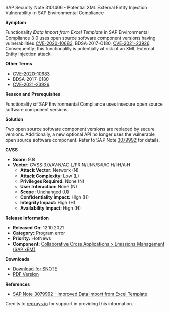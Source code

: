 SAP Security Note 3101406 - Potential XML External Entity Injection Vulnerability in SAP Environmental Compliance

**Symptom**

Functionality *Data Import from Excel Template* in SAP Environmental Compliance 3.0 uses open source software component versions having vulnerabilities [CVE-2020-10683](https://cve.mitre.org/cgi-bin/cvename.cgi?name=CVE-2020-10683), BDSA-2017-0180, [CVE-2021-23926](https://cve.mitre.org/cgi-bin/cvename.cgi?name=CVE-2021-23926). Consequently, this functionality is potentially at risk of an XML External Entity Injection attack.

**Other Terms**

- [CVE-2020-10683](https://cve.mitre.org/cgi-bin/cvename.cgi?name=CVE-2020-10683)
- BDSA-2017-0180
- [CVE-2021-23926](https://cve.mitre.org/cgi-bin/cvename.cgi?name=CVE-2021-23926)

**Reason and Prerequisites**

Functionality of SAP Environmental Compliance uses insecure open source software component versions.

**Solution**

Two open source software component versions are replaced by secure versions. Additionally, a new optional API no longer uses the vulnerable open source software component. Refer to SAP Note [3079992](https://me.sap.com/notes/3079992) for details.

**CVSS**

- **Score:** 9.8
- **Vector:** CVSS:3.0/AV:N/AC:L/PR:N/UI:N/S:U/C:H/I:H/A:H
  - **Attack Vector:** Network (N)
  - **Attack Complexity:** Low (L)
  - **Privileges Required:** None (N)
  - **User Interaction:** None (N)
  - **Scope:** Unchanged (U)
  - **Confidentiality Impact:** High (H)
  - **Integrity Impact:** High (H)
  - **Availability Impact:** High (H)

**Release Information**

- **Released On:** 12.10.2021
- **Category:** Program error
- **Priority:** HotNews
- **Component:** [Collaborative Cross Applications > Emissions Management (SAP xEM)](https://me.sap.com/servicessupport/knowledge/mynotes?tab=Search&sortBy=Relevance&filters=themk%25253Aeq~'XAP*'%25252BreleaseStatus%25253Aeq~'CustomerRelease'%25252BsecurityPatchDay%25253Aeq~'NotRestricted'%25252BfuzzyThreshold%25253Aeq~'0.9'&flag=mynotes)

**Downloads**

- [Download for SNOTE](https://notesdownloads.sap.com/note/0040000001453772021)
- [PDF Version](https://userapps.support.sap.com/sap/support/sfm/notes/print/0003101406?language=en-US&token=318DEB3D31836EAD65BA0B5EFFA7F2DA)

**References**

- [SAP Note 3079992 - Improved Data Import from Excel Template](https://me.sap.com/notes/3079992)

Credits to [redrays.io](https://redrays.io) for support in providing this information.